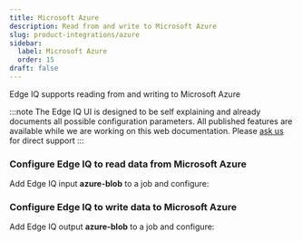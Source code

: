 ```yaml
---
title: Microsoft Azure
description: Read from and write to Microsoft Azure
slug: product-integrations/azure
sidebar:
  label: Microsoft Azure
  order: 15
draft: false
---
```


Edge IQ supports reading from and writing to Microsoft Azure

:::note
The Edge IQ UI is designed to be self explaining and already documents all possible configuration parameters. All published features are available while we are working on this web documentation.
Please [ask us](https://community.edgeiq.com/) for direct support
:::

### Configure Edge IQ to read data from Microsoft Azure

Add Edge IQ input **azure-blob** to a job and configure:

### Configure Edge IQ to write data to Microsoft Azure

Add Edge IQ output **azure-blob** to a job and configure:
